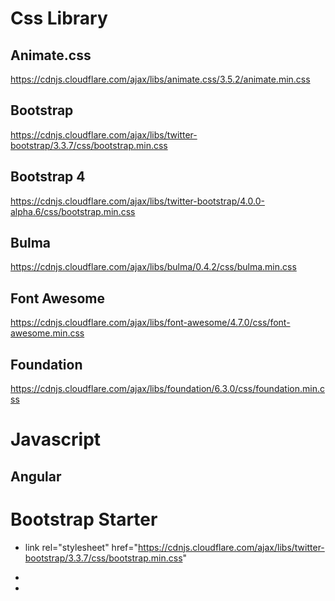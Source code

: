 # Css Library

## Animate.css

https://cdnjs.cloudflare.com/ajax/libs/animate.css/3.5.2/animate.min.css

## Bootstrap

https://cdnjs.cloudflare.com/ajax/libs/twitter-bootstrap/3.3.7/css/bootstrap.min.css

## Bootstrap 4

https://cdnjs.cloudflare.com/ajax/libs/twitter-bootstrap/4.0.0-alpha.6/css/bootstrap.min.css

## Bulma

https://cdnjs.cloudflare.com/ajax/libs/bulma/0.4.2/css/bulma.min.css

## Font Awesome

https://cdnjs.cloudflare.com/ajax/libs/font-awesome/4.7.0/css/font-awesome.min.css

## Foundation

https://cdnjs.cloudflare.com/ajax/libs/foundation/6.3.0/css/foundation.min.css

# Javascript

## Angular

# Bootstrap Starter

- link rel="stylesheet" href="https://cdnjs.cloudflare.com/ajax/libs/twitter-bootstrap/3.3.7/css/bootstrap.min.css"

- <script src="https://code.jquery.com/jquery.min.js"></script>

- <script src="https://cdnjs.cloudflare.com/ajax/libs/twitter-bootstrap/3.3.7/js/bootstrap.min.js"></script>
